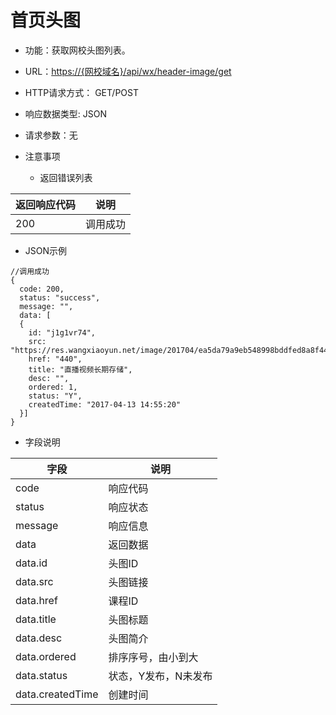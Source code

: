 # 首页头图

* 功能：获取网校头图列表。
* URL：[https://{网校域名}/api/wx/header-image/get](https://{网校域名}/api/wx/header-image/get)
* HTTP请求方式： GET/POST
* 响应数据类型: JSON
* 请求参数：无

* 注意事项
  * 返回错误列表

| 返回响应代码 | 说明 |
| --- | --- |
| 200 | 调用成功 |

* JSON示例

```
//调用成功
{
  code: 200,
  status: "success",
  message: "",
  data: [
  {
	id: "j1g1vr74",
	src: "https://res.wangxiaoyun.net/image/201704/ea5da79a9eb548998bddfed8a8f44a8f.jpg",
	href: "440",
	title: "直播视频长期存储",
	desc: "",
	ordered: 1,
	status: "Y",
	createdTime: "2017-04-13 14:55:20"
  }]
}
```

* 字段说明

| 字段 | 说明 |
| --- | --- |
| code | 响应代码 |
| status | 响应状态 |
| message | 响应信息 |
| data | 返回数据 |
| data.id | 头图ID |
| data.src | 头图链接 |
| data.href | 课程ID |
| data.title | 头图标题 |
| data.desc | 头图简介 |
| data.ordered | 排序序号，由小到大 |
| data.status | 状态，Y发布，N未发布 |
| data.createdTime | 创建时间 |
